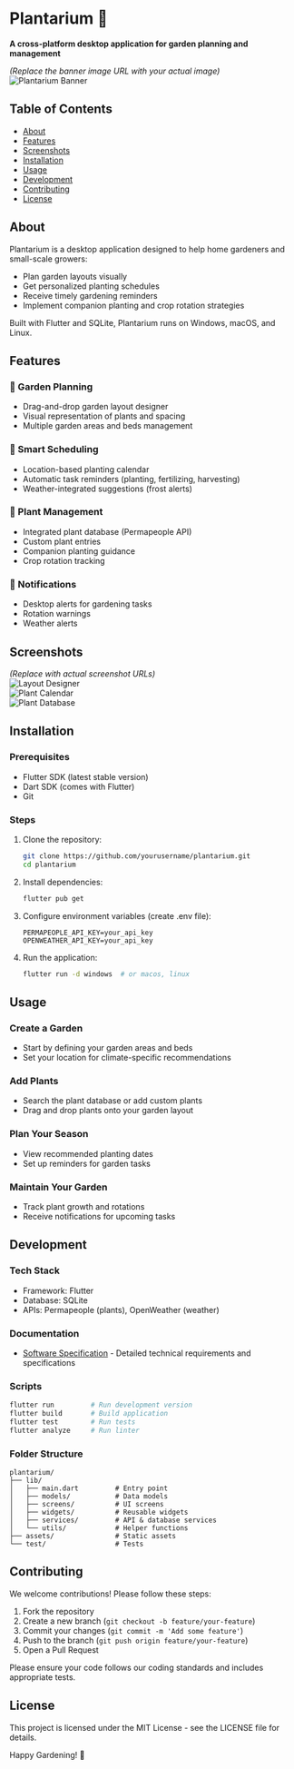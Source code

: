 # Plantarium 🌱

**A cross-platform desktop application for garden planning and management**

*(Replace the banner image URL with your actual image)*  
![Plantarium Banner](https://via.placeholder.com/1200x400?text=Plantarium+Garden+Planner)

## Table of Contents
- [About](#about)
- [Features](#features)
- [Screenshots](#screenshots)
- [Installation](#installation)
- [Usage](#usage)
- [Development](#development)
- [Contributing](#contributing)
- [License](#license)

## About

Plantarium is a desktop application designed to help home gardeners and small-scale growers:

- Plan garden layouts visually
- Get personalized planting schedules
- Receive timely gardening reminders
- Implement companion planting and crop rotation strategies

Built with Flutter and SQLite, Plantarium runs on Windows, macOS, and Linux.

## Features

### 🌿 Garden Planning
- Drag-and-drop garden layout designer
- Visual representation of plants and spacing
- Multiple garden areas and beds management

### 📅 Smart Scheduling
- Location-based planting calendar
- Automatic task reminders (planting, fertilizing, harvesting)
- Weather-integrated suggestions (frost alerts)

### 🌱 Plant Management
- Integrated plant database (Permapeople API)
- Custom plant entries
- Companion planting guidance
- Crop rotation tracking

### 🔔 Notifications
- Desktop alerts for gardening tasks
- Rotation warnings
- Weather alerts

## Screenshots

*(Replace with actual screenshot URLs)*  
![Layout Designer](https://via.placeholder.com/600x400?text=Garden+Layout+Designer)  
![Plant Calendar](https://via.placeholder.com/600x400?text=Planting+Calendar)  
![Plant Database](https://via.placeholder.com/600x400?text=Plant+Database)

## Installation

### Prerequisites
- Flutter SDK (latest stable version)
- Dart SDK (comes with Flutter)
- Git

### Steps
1. Clone the repository:
   ```bash
   git clone https://github.com/yourusername/plantarium.git
   cd plantarium
   ```

2. Install dependencies:
   ```bash
   flutter pub get
   ```

3. Configure environment variables (create .env file):
   ```env
   PERMAPEOPLE_API_KEY=your_api_key
   OPENWEATHER_API_KEY=your_api_key
   ```

4. Run the application:
   ```bash
   flutter run -d windows  # or macos, linux
   ```

## Usage

### Create a Garden
- Start by defining your garden areas and beds
- Set your location for climate-specific recommendations

### Add Plants
- Search the plant database or add custom plants
- Drag and drop plants onto your garden layout

### Plan Your Season
- View recommended planting dates
- Set up reminders for garden tasks

### Maintain Your Garden
- Track plant growth and rotations
- Receive notifications for upcoming tasks

## Development

### Tech Stack
- Framework: Flutter
- Database: SQLite
- APIs: Permapeople (plants), OpenWeather (weather)

### Documentation
- [Software Specification](software_specification.md) - Detailed technical requirements and specifications

### Scripts
```bash
flutter run         # Run development version
flutter build       # Build application
flutter test        # Run tests
flutter analyze     # Run linter
```

### Folder Structure
```
plantarium/
├── lib/
│   ├── main.dart         # Entry point
│   ├── models/           # Data models
│   ├── screens/          # UI screens
│   ├── widgets/          # Reusable widgets
│   ├── services/         # API & database services
│   └── utils/            # Helper functions
├── assets/               # Static assets
└── test/                 # Tests
```

## Contributing
We welcome contributions! Please follow these steps:

1. Fork the repository
2. Create a new branch (`git checkout -b feature/your-feature`)
3. Commit your changes (`git commit -m 'Add some feature'`)
4. Push to the branch (`git push origin feature/your-feature`)
5. Open a Pull Request

Please ensure your code follows our coding standards and includes appropriate tests.

## License
This project is licensed under the MIT License - see the LICENSE file for details.

Happy Gardening! 🌻